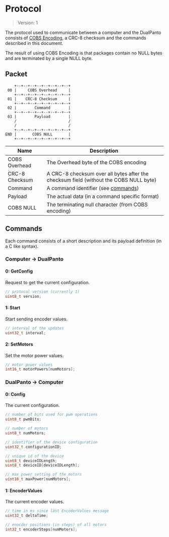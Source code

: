 # Protocol
> Version: 1

The protocol used to communicate between a computer and the DualPanto consists of [COBS Encoding](https://en.wikipedia.org/wiki/Consistent_Overhead_Byte_Stuffing), a CRC-8 checksum and the commands described in this document.

The result of using COBS Encoding is that packages contain no NULL bytes and are terminated by a single NULL byte.

## Packet
```
    +--+--+--+--+--+--+--+--+
 00 |     COBS Overhead     |
    +--+--+--+--+--+--+--+--+
 01 |    CRC-8 Checksum     |
    +--+--+--+--+--+--+--+--+
 02 |        Command        |
    +--+--+--+--+--+--+--+--+
 03 |        Payload        |
    /                       /
    /                       /
    +--+--+--+--+--+--+--+--+
END |       COBS NULL       |
    +--+--+--+--+--+--+--+--+
```
Name | Description
-|-
COBS Overhead | The Overhead byte of the COBS encoding
CRC-8 Checksum | A CRC-8 checksum over all bytes after the checksum field (without the COBS NULL byte)
Command | A command identifier (see [commands](#commands))
Payload | The actual data (in a command specific format)
COBS NULL | The terminating null character (from COBS encoding)

## Commands
Each command consists of a short description and its payload definition (in a C like syntax).
### Computer &rarr; DualPanto
#### 0: GetConfig
Request to get the current configuration.
```c++
// protocol version (currently 1)
uint8_t version;
```

#### 1: Start
Start sending encoder values.
```c++
// interval of the updates
uint32_t interval;
```

#### 2: SetMotors
Set the motor power values.
```c++
// motor power values
int16_t motorPowers[numMotors];
```

### DualPanto &rarr; Computer
#### 0: Config
The current configuration.
```c++
// number of bits used for pwm operations
uint8_t pwmBits;

// number of motors
uint8_t numMotors;

// identifier of the device configuration
uint32_t configurationID;

// unique id of the device
uint8_t deviceIDLength;
uint8_t deviceID[deviceIDLength];

// max power setting of the motors
uint16_t maxPower[numMotors];
```

#### 1: EncoderValues
The current encoder values.
```c++
// time in ms since last EncoderValues message
uint32_t deltaTime;

// enocder positions (in steps) of all motors
int32_t encoderSteps[numMotors];
```

